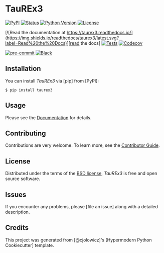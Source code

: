 # TauREx3

[![PyPI](https://img.shields.io/pypi/v/taurex3.svg)][pypi_]
[![Status](https://img.shields.io/pypi/status/taurex3.svg)][status]
[![Python Version](https://img.shields.io/pypi/pyversions/taurex3)][python version]
[![License](https://img.shields.io/pypi/l/taurex3)][license]

[![Read the documentation at https://taurex3.readthedocs.io/](https://img.shields.io/readthedocs/taurex3/latest.svg?label=Read%20the%20Docs)][read the docs]
[![Tests](https://github.com/ahmed-f-alrefaie/taurex3/workflows/Tests/badge.svg)][tests]
[![Codecov](https://codecov.io/gh/ahmed-f-alrefaie/taurex3/branch/main/graph/badge.svg)][codecov]

[![pre-commit](https://img.shields.io/badge/pre--commit-enabled-brightgreen?logo=pre-commit&logoColor=white)][pre-commit]
[![Black](https://img.shields.io/badge/code%20style-black-000000.svg)][black]

[pypi_]: https://pypi.org/project/taurex3/
[status]: https://pypi.org/project/taurex3/
[python version]: https://pypi.org/project/taurex3
[read the docs]: https://taurex3.readthedocs.io/
[tests]: https://github.com/ahmed-f-alrefaie/taurex3/actions?workflow=Tests
[codecov]: https://app.codecov.io/gh/ahmed-f-alrefaie/taurex3
[pre-commit]: https://github.com/pre-commit/pre-commit
[black]: https://github.com/psf/black


## Installation

You can install _TauREx3_ via [pip] from [PyPI]:

```console
$ pip install taurex3
```

## Usage

Please see the [Documentation] for details.

## Contributing

Contributions are very welcome.
To learn more, see the [Contributor Guide].

## License

Distributed under the terms of the [BSD license][license],
_TauREx3_ is free and open source software.

## Issues

If you encounter any problems,
please [file an issue] along with a detailed description.

## Credits

This project was generated from [@cjolowicz]'s [Hypermodern Python Cookiecutter] template.

<!-- github-only -->

[license]: https://github.com/ahmed-f-alrefaie/taurex3/blob/main/LICENSE
[contributor guide]: https://github.com/ahmed-f-alrefaie/taurex3/blob/main/CONTRIBUTING.md
[documentation]: https://taurex3.readthedocs.io/en/latest/

